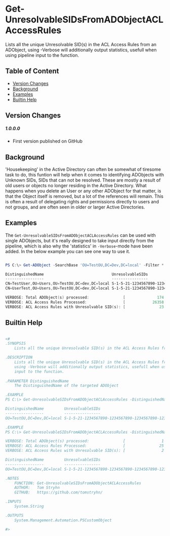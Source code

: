 # Get-UnresolvableSIDsFromADObjectACLAccessRules

Lists all the unique Unresolvable SID(s) in the ACL Access Rules from an ADObject, using -Verbose will additionally output statistics, usefull when using pipeline input to the function.

## Table of Content

  - [Version Changes](#version-changes)
  - [Background](#background)
  - [Examples](#examples)
  - [Builtin Help](#builtin-help)

## Version Changes

##### 1.0.0.0
- First version published on GitHub

## Background

'Housekeeping' in the Active Directory can often be somewhat of tiresome task to do, this funtion will help when it comes to identifying ADObjects with Unknown SIDs, SIDs that can not be resolved. These are mostly a result of old users or objects no longer residing in the Active Directory. What happens when you delete an User or any other ADObject for that matter, is that the Object itself is removed, but a lot of the references will remain. This is often a result of delegating rights and permissions directly to users and not groups, and are often seen in older or larger Active Directories.

## Examples

The `Get-UnresolvableSIDsFromADObjectACLAccessRules` can be used with single ADObjects, but it's really designed to take input directly from the pipeline, which is also why the 'statistics' in `-Verbose`-mode have been added. In the below example you can see one way to use it.

```PowerShell

PS C:\> Get-ADObject -SearchBase 'OU=TestOU,DC=Dev,DC=local' -Filter * | Get-UnresolvableSIDsFromADObjectACLAccessRules -Verbose

DistinguishedName                              UnresolvableSIDs                              
-----------------                              ----------------                              
CN=TestUser,OU=Users,OU=TestOU,DC=dev,DC=local S-1-5-21-1234567890-1234567890-1234567890-12345
CN=UserTest,OU=Users,OU=TestOU,DC=dev,DC=local S-1-5-21-1234567890-1234567890-1234567890-12543

VERBOSE: Total ADObject(s) processed:               [              174 ]
VERBOSE: ACL Access Rules Processed:                [            26358 ]
VERBOSE: ACL Access Rules with Unresolvable SID(s): [               23 ]

```

## Builtin Help

```PowerShell

<#
.SYNOPSIS
    Lists all the unique Unresolvable SID(s) in the ACL Access Rules from an ADObject.

.DESCRIPTION
    Lists all the unique Unresolvable SID(s) in the ACL Access Rules from an ADObject,
    using -Verbose will additionally output statistics, usefull when using pipeline 
    input to the function.
 
.PARAMETER DistinguishedName
    The DistinguishedName of the targeted ADObject

.EXAMPLE
PS C:\> Get-UnresolvableSIDsFromADObjectACLAccessRules -DistinguishedName 'OU=TestOU,DC=Dev,DC=local'

DistinguishedName         UnresolvableSIDs                              
-----------------         ----------------                              
OU=TestOU,DC=Dev,DC=local S-1-5-21-1234567890-1234567890-1234567890-12345

.EXAMPLE
PS C:\> Get-UnresolvableSIDsFromADObjectACLAccessRules -DistinguishedName 'OU=TestOU,DC=Dev,DC=local' -Verbose

VERBOSE: Total ADObject(s) processed:               [                1 ]
VERBOSE: ACL Access Rules Processed:                [               25 ]
VERBOSE: ACL Access Rules with Unresolvable SID(s): [                2 ]

DistinguishedName         UnresolvableSIDs                              
-----------------         ----------------                              
OU=TestOU,DC=Dev,DC=local S-1-5-21-1234567890-1234567890-1234567890-12345

.NOTES
    FUNCTION: Get-UnresolvableSIDsFromADObjectACLAccessRules
    AUTHOR:   Tom Stryhn
    GITHUB:   https://github.com/tomstryhn/

.INPUTS
    System.String

.OUTPUTS
    System.Management.Automation.PSCustomObject

#>

```
